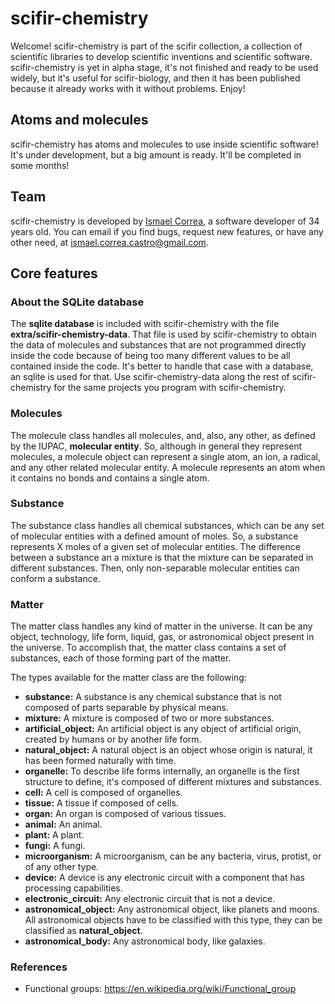 # scifir-chemistry

Welcome! scifir-chemistry is part of the scifir collection, a collection of scientific libraries to develop scientific inventions and scientific software. scifir-chemistry is yet in alpha stage, it's not finished and ready to be used widely, but it's useful for scifir-biology, and then it has been published because it already works with it without problems. Enjoy!

## Atoms and molecules

scifir-chemistry has atoms and molecules to use inside scientific software! It's under development, but a big amount is ready. It'll be completed in some months!

## Team

scifir-chemistry is developed by [Ismael Correa](https://github.com/Iarfen/), a software developer of 34 years old. You can email if you find bugs, request new features, or have any other need, at ismael.correa.castro@gmail.com.

## Core features

### About the SQLite database

The **sqlite database** is included with scifir-chemistry with the file **extra/scifir-chemistry-data**. That file is used by scifir-chemistry to obtain the data of molecules and substances that are not programmed directly inside the code because of being too many different values to be all contained inside the code. It's better to handle that case with a database, an sqlite is used for that. Use scifir-chemistry-data along the rest of scifir-chemistry for the same projects you program with scifir-chemistry.

### Molecules

The molecule class handles all molecules, and, also, any other, as defined by the IUPAC, **molecular entity**. So, although in general they represent molecules, a molecule object can represent a single atom, an ion, a radical, and any other related molecular entity. A molecule represents an atom when it contains no bonds and contains a single atom.

### Substance

The substance class handles all chemical substances, which can be any set of molecular entities with a defined amount of moles. So, a substance represents X moles of a given set of molecular entities. The difference between a substance an a mixture is that the mixture can be separated in different substances. Then, only non-separable molecular entities can conform a substance.

### Matter

The matter class handles any kind of matter in the universe. It can be any object, technology, life form, liquid, gas, or astronomical object present in the universe. To accomplish that, the matter class contains a set of substances, each of those forming part of the matter.

The types available for the matter class are the following:

- **substance:** A substance is any chemical substance that is not composed of parts separable by physical means.
- **mixture:** A mixture is composed of two or more substances.
- **artificial_object:** An artificial object is any object of artificial origin, created by humans or by another life form.
- **natural_object:** A natural object is an object whose origin is natural, it has been formed naturally with time.
- **organelle:** To describe life forms internally, an organelle is the first structure to define, it's composed of different mixtures and substances.
- **cell:** A cell is composed of organelles.
- **tissue:** A tissue if composed of cells.
- **organ:** An organ is composed of various tissues.
- **animal:** An animal.
- **plant:** A plant.
- **fungi:** A fungi.
- **microorganism:** A microorganism, can be any bacteria, virus, protist, or of any other type.
- **device:** A device is any electronic circuit with a component that has processing capabilities.
- **electronic_circuit:** Any electronic circuit that is not a device.
- **astronomical_object:** Any astronomical object, like planets and moons. All astronomical objects have to be classified with this type, they can be classified as **natural_object**.
- **astronomical_body:** Any astronomical body, like galaxies.

### References

- Functional groups: https://en.wikipedia.org/wiki/Functional_group